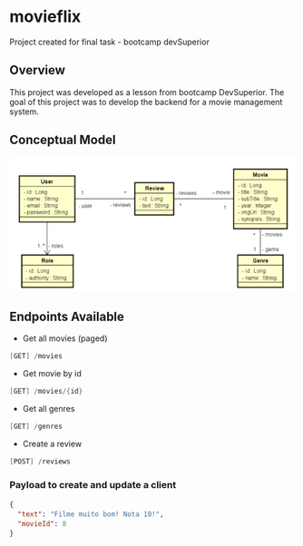 # movieflix
Project created for final task - bootcamp devSuperior

## Overview
This project was developed as a lesson from bootcamp DevSuperior. The goal of this project was to develop the backend for a movie management system.

## Conceptual Model
![](https://github.com/matheeuspc/projectImages/blob/main/conceptual_model_movieflix.png?raw=true)
## Endpoints Available
  * Get all movies (paged)
  ```java
  [GET] /movies
  ```
  * Get movie by id
  ```java
  [GET] /movies/{id}
  ```
  * Get all genres
  ```java
  [GET] /genres
  ```
  * Create a review
  ```java
  [POST] /reviews
  ```
  
  ### Payload to create and update a client
  ```json
  {
    "text": "Filme muito bom! Nota 10!",
    "movieId": 8
}
  ```
